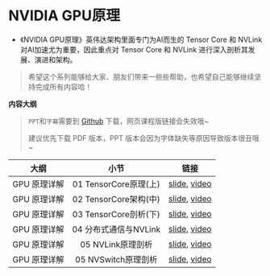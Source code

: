 # NVIDIA GPU原理

- 《NVIDIA GPU原理》英伟达架构里面专门为AI而生的 Tensor Core 和 NVLink 对AI加速尤为重要，因此重点对 Tensor Core 和 NVLink 进行深入剖析其发展、演进和架构。

> 希望这个系列能够给大家、朋友们带来一些些帮助，也希望自己能够继续坚持完成所有内容哈！

**内容大纲**

> `PPT`和`字幕`需要到 [Github](https://github.com/chenzomi12/DeepLearningSystem) 下载，网页课程版链接会失效哦~
>
> 建议优先下载 PDF 版本，PPT 版本会因为字体缺失等原因导致版本很丑哦~

| 大纲 | 小节 | 链接|
|:--:|:--:|:--:|
| GPU 原理详解 | 01 TensorCore原理(上) | [slide](./04_GPUDetail/01.basic_tc.pdf), [video](https://www.bilibili.com/video/BV1aL411a71w/)|
| GPU 原理详解 | 02 TensorCore架构(中) | [slide](./04_GPUDetail/02.history_tc.pdf), [video](https://www.bilibili.com/video/BV1pL41187FH/)|
| GPU 原理详解 | 03 TensorCore剖析(下) | [slide](./04_GPUDetail/03.deep_tc.pdf), [video](https://www.bilibili.com/video/BV1oh4y1J7B4/) |
| GPU 原理详解 | 04 分布式通信与NVLink| [slide](./04_GPUDetail/04.basic_nvlink.pdf), [video](https://www.bilibili.com/video/BV1cV4y1r7Rz/)|
| GPU 原理详解 | 05 NVLink原理剖析| [slide](./04_GPUDetail/05.deep_nvlink.pdf), [video](https://www.bilibili.com/video/BV1uP411X7Dr/) |
| GPU 原理详解 | 05 NVSwitch原理剖析| [slide](./04_GPUDetail/06.deep_nvswitch.pdf), [video](https://www.bilibili.com/video/BV1uM4y1n7qd/) |
